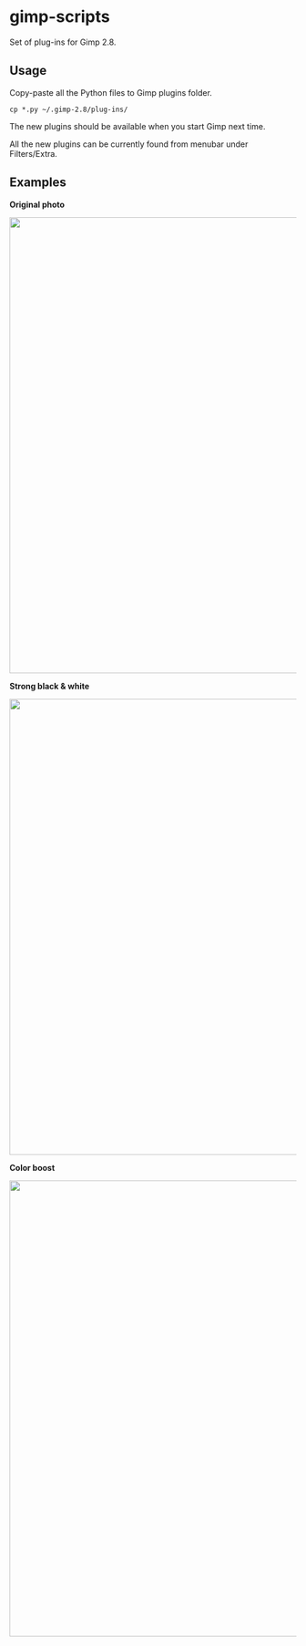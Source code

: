 # gimp-scripts

Set of plug-ins for Gimp 2.8.

## Usage

Copy-paste all the Python files to Gimp plugins folder.

```
cp *.py ~/.gimp-2.8/plug-ins/
```

The new plugins should be available when you start Gimp next time.

All the new plugins can be currently found from menubar under Filters/Extra.

## Examples

**Original photo**
<p align="center">
<img src="samples/original_photo.png" width="800px" />
</p>

**Strong black & white**
<p align="center">
<img src="samples/strong_black_and_white.png" width="800px" />
</p>

**Color boost**
<p align="center">
<img src="samples/boost_colors.png" width="800px" />
</p>


